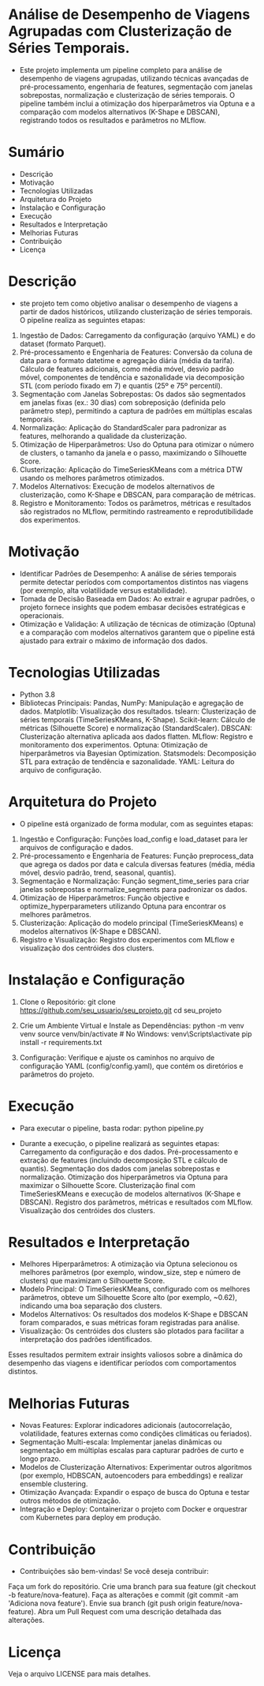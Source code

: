# Análise de Desempenho de Viagens Agrupadas com Clusterização de Séries Temporais.
- Este projeto implementa um pipeline completo para análise de desempenho de viagens agrupadas, utilizando técnicas avançadas de pré-processamento, engenharia de features, segmentação com janelas sobrepostas, normalização e clusterização de séries temporais. O pipeline também inclui a otimização dos hiperparâmetros via Optuna e a comparação com modelos alternativos (K-Shape e DBSCAN), registrando todos os resultados e parâmetros no MLflow.

# Sumário
- Descrição
- Motivação
- Tecnologias Utilizadas
- Arquitetura do Projeto
- Instalação e Configuração
- Execução
- Resultados e Interpretação
- Melhorias Futuras
- Contribuição
- Licença

# Descrição
- ste projeto tem como objetivo analisar o desempenho de viagens a partir de dados históricos, utilizando clusterização de séries temporais. O pipeline realiza as seguintes etapas:

1. Ingestão de Dados: Carregamento da configuração (arquivo YAML) e do dataset (formato Parquet).
2. Pré-processamento e Engenharia de Features:
Conversão da coluna de data para o formato datetime e agregação diária (média da tarifa).
Cálculo de features adicionais, como média móvel, desvio padrão móvel, componentes de tendência e sazonalidade via decomposição STL (com período fixado em 7) e quantis (25º e 75º percentil).
3. Segmentação com Janelas Sobrepostas:
Os dados são segmentados em janelas fixas (ex.: 30 dias) com sobreposição (definida pelo parâmetro step), permitindo a captura de padrões em múltiplas escalas temporais.
4. Normalização:
Aplicação do StandardScaler para padronizar as features, melhorando a qualidade da clusterização.
5. Otimização de Hiperparâmetros:
Uso do Optuna para otimizar o número de clusters, o tamanho da janela e o passo, maximizando o Silhouette Score.
6. Clusterização:
Aplicação do TimeSeriesKMeans com a métrica DTW usando os melhores parâmetros otimizados.
7. Modelos Alternativos:
Execução de modelos alternativos de clusterização, como K-Shape e DBSCAN, para comparação de métricas.
8. Registro e Monitoramento:
Todos os parâmetros, métricas e resultados são registrados no MLflow, permitindo rastreamento e reprodutibilidade dos experimentos.

# Motivação
- Identificar Padrões de Desempenho:
A análise de séries temporais permite detectar períodos com comportamentos distintos nas viagens (por exemplo, alta volatilidade versus estabilidade).
- Tomada de Decisão Baseada em Dados:
Ao extrair e agrupar padrões, o projeto fornece insights que podem embasar decisões estratégicas e operacionais.
- Otimização e Validação:
A utilização de técnicas de otimização (Optuna) e a comparação com modelos alternativos garantem que o pipeline está ajustado para extrair o máximo de informação dos dados.

# Tecnologias Utilizadas
- Python 3.8
- Bibliotecas Principais:
Pandas, NumPy: Manipulação e agregação de dados.
Matplotlib: Visualização dos resultados.
tslearn: Clusterização de séries temporais (TimeSeriesKMeans, K-Shape).
Scikit-learn: Cálculo de métricas (Silhouette Score) e normalização (StandardScaler).
DBSCAN: Clusterização alternativa aplicada aos dados flatten.
MLflow: Registro e monitoramento dos experimentos.
Optuna: Otimização de hiperparâmetros via Bayesian Optimization.
Statsmodels: Decomposição STL para extração de tendência e sazonalidade.
YAML: Leitura do arquivo de configuração.

# Arquitetura do Projeto
- O pipeline está organizado de forma modular, com as seguintes etapas:

1. Ingestão e Configuração:
Funções load_config e load_dataset para ler arquivos de configuração e dados.
2. Pré-processamento e Engenharia de Features:
Função preprocess_data que agrega os dados por data e calcula diversas features (média, média móvel, desvio padrão, trend, seasonal, quantis).
3. Segmentação e Normalização:
Função segment_time_series para criar janelas sobrepostas e normalize_segments para padronizar os dados.
4. Otimização de Hiperparâmetros:
Função objective e optimize_hyperparameters utilizando Optuna para encontrar os melhores parâmetros.
5. Clusterização:
Aplicação do modelo principal (TimeSeriesKMeans) e modelos alternativos (K-Shape e DBSCAN).
6. Registro e Visualização:
Registro dos experimentos com MLflow e visualização dos centróides dos clusters.

# Instalação e Configuração
1. Clone o Repositório:
git clone https://github.com/seu_usuario/seu_projeto.git
cd seu_projeto

2. Crie um Ambiente Virtual e Instale as Dependências:
python -m venv venv
source venv/bin/activate   # No Windows: venv\Scripts\activate
pip install -r requirements.txt

3. Configuração:
Verifique e ajuste os caminhos no arquivo de configuração YAML (config/config.yaml), que contém os diretórios e parâmetros do projeto.

# Execução
- Para executar o pipeline, basta rodar:
python pipeline.py

- Durante a execução, o pipeline realizará as seguintes etapas:
Carregamento da configuração e dos dados.
Pré-processamento e extração de features (incluindo decomposição STL e cálculo de quantis).
Segmentação dos dados com janelas sobrepostas e normalização.
Otimização dos hiperparâmetros via Optuna para maximizar o Silhouette Score.
Clusterização final com TimeSeriesKMeans e execução de modelos alternativos (K-Shape e DBSCAN).
Registro dos parâmetros, métricas e resultados com MLflow.
Visualização dos centróides dos clusters.

# Resultados e Interpretação
- Melhores Hiperparâmetros:
A otimização via Optuna selecionou os melhores parâmetros (por exemplo, window_size, step e número de clusters) que maximizam o Silhouette Score.
- Modelo Principal:
O TimeSeriesKMeans, configurado com os melhores parâmetros, obteve um Silhouette Score alto (por exemplo, ~0.62), indicando uma boa separação dos clusters.
- Modelos Alternativos:
Os resultados dos modelos K-Shape e DBSCAN foram comparados, e suas métricas foram registradas para análise.
- Visualização:
Os centróides dos clusters são plotados para facilitar a interpretação dos padrões identificados.

Esses resultados permitem extrair insights valiosos sobre a dinâmica do desempenho das viagens e identificar períodos com comportamentos distintos.

# Melhorias Futuras
- Novas Features:
Explorar indicadores adicionais (autocorrelação, volatilidade, features externas como condições climáticas ou feriados).
- Segmentação Multi-escala:
Implementar janelas dinâmicas ou segmentação em múltiplas escalas para capturar padrões de curto e longo prazo.
- Modelos de Clusterização Alternativos:
Experimentar outros algoritmos (por exemplo, HDBSCAN, autoencoders para embeddings) e realizar ensemble clustering.
- Otimização Avançada:
Expandir o espaço de busca do Optuna e testar outros métodos de otimização.
- Integração e Deploy:
Containerizar o projeto com Docker e orquestrar com Kubernetes para deploy em produção.

# Contribuição
- Contribuições são bem-vindas! Se você deseja contribuir:

Faça um fork do repositório.
Crie uma branch para sua feature (git checkout -b feature/nova-feature).
Faça as alterações e commit (git commit -am 'Adiciona nova feature').
Envie sua branch (git push origin feature/nova-feature).
Abra um Pull Request com uma descrição detalhada das alterações.

# Licença
Veja o arquivo LICENSE para mais detalhes.
